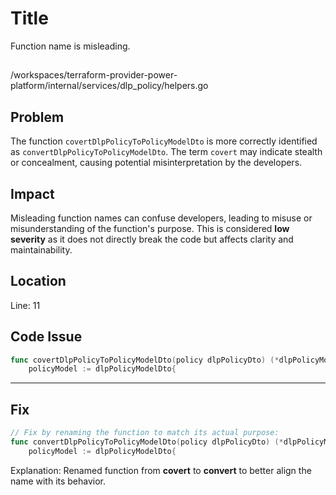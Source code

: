 # Title
Function name is misleading.

##
/workspaces/terraform-provider-power-platform/internal/services/dlp_policy/helpers.go

## Problem
The function `covertDlpPolicyToPolicyModelDto` is more correctly identified as `convertDlpPolicyToPolicyModelDto`. The term `covert` may indicate stealth or concealment, causing potential misinterpretation by the developers.

## Impact
Misleading function names can confuse developers, leading to misuse or misunderstanding of the function's purpose. This is considered **low severity** as it does not directly break the code but affects clarity and maintainability.

## Location
Line: 11

## Code Issue

```go
func covertDlpPolicyToPolicyModelDto(policy dlpPolicyDto) (*dlpPolicyModelDto, error) {
	policyModel := dlpPolicyModelDto{
```
---

## Fix

```go
// Fix by renaming the function to match its actual purpose:
func convertDlpPolicyToPolicyModelDto(policy dlpPolicyDto) (*dlpPolicyModelDto, error) {
	policyModel := dlpPolicyModelDto{
```

Explanation: Renamed function from **covert** to **convert** to better align the name with its behavior.